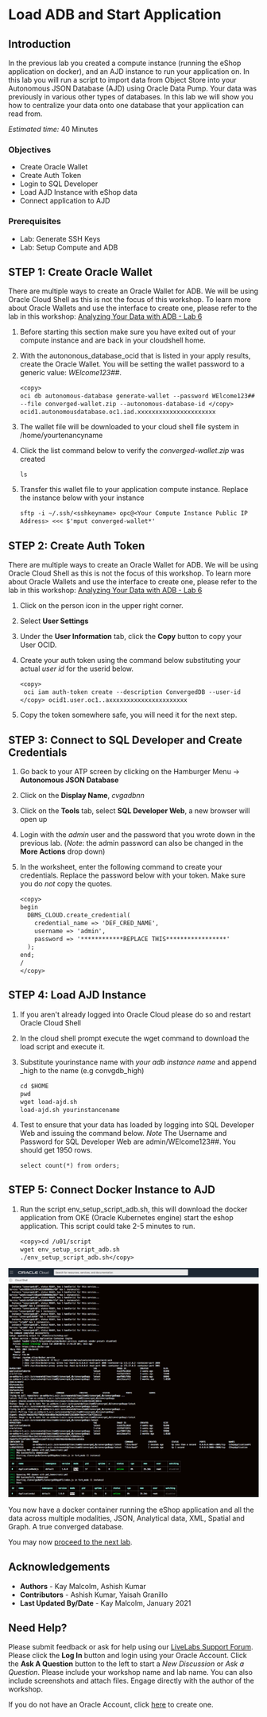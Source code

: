 # Load ADB and Start Application

## Introduction
In the previous lab you created a compute instance (running the eShop application on docker), and an AJD instance to run your application on.  In this lab you will run a script to import data from Object Store into your Autonomous JSON Database (AJD) using Oracle Data Pump.  Your data was previously in various other types of databases.  In this lab we will show you how to centralize your data onto one database that your application can read from.

*Estimated time:* 40 Minutes

### Objectives
- Create Oracle Wallet 
- Create Auth Token
- Login to SQL Developer
- Load AJD Instance with eShop data
- Connect application to AJD

### Prerequisites
- Lab: Generate SSH Keys
- Lab: Setup Compute and ADB

## **STEP 1:** Create Oracle Wallet
There are multiple ways to create an Oracle Wallet for ADB.  We will be using Oracle Cloud Shell as this is not the focus of this workshop.  To learn more about Oracle Wallets and use the interface to create one, please refer to the lab in this workshop: [Analyzing Your Data with ADB - Lab 6](https://apexapps.oracle.com/pls/apex/dbpm/r/livelabs/view-workshop?p180_id=553)

1.  Before starting this section make sure you have exited out of your compute instance and are back in your cloudshell home.  
2.  With the autononous\_database\_ocid that is listed in your apply results, create the Oracle Wallet. You will be setting the wallet password to a generic value:  *WElcome123##*.  
   
      ````
      <copy>
      oci db autonomous-database generate-wallet --password WElcome123## --file converged-wallet.zip --autonomous-database-id </copy> ocid1.autonomousdatabase.oc1.iad.xxxxxxxxxxxxxxxxxxxxxx
      ````
3.  The wallet file will be downloaded to your cloud shell file system in /home/yourtenancyname
4.  Click the list command below to verify the *converged-wallet.zip* was created
   
      ````
      ls
      ````
5.  Transfer this wallet file to your application compute instance.  Replace the instance below with your instance 

    ````
    sftp -i ~/.ssh/<sshkeyname> opc@<Your Compute Instance Public IP Address> <<< $'mput converged-wallet*' 
    ````


## **STEP 2:** Create Auth Token
There are multiple ways to create an Oracle Wallet for ADB.  We will be using Oracle Cloud Shell as this is not the focus of this workshop.  To learn more about Oracle Wallets and use the interface to create one, please refer to the lab in this workshop: [Analyzing Your Data with ADB - Lab 6](https://apexapps.oracle.com/pls/apex/dbpm/r/livelabs/view-workshop?p180_id=553)

1.  Click on the person icon in the upper right corner.
2.  Select **User Settings**
3.  Under the **User Information** tab, click the **Copy** button to copy your User OCID.
4.  Create your auth token using the command below substituting your actual *user id* for the userid below.
   
      ````
      <copy>
       oci iam auth-token create --description ConvergedDB --user-id </copy> ocid1.user.oc1..axxxxxxxxxxxxxxxxxxxxxx
      ````
5.  Copy the token somewhere safe, you will need it for the next step.


## **STEP 3:** Connect to SQL Developer and Create Credentials
1.  Go back to your ATP screen by clicking on the Hamburger Menu -> **Autonomous JSON Database**
2.  Click on the **Display Name**, *cvgadbnn*
3.  Click on the **Tools** tab, select **SQL Developer Web**, a new browser will open up
4.  Login with the *admin* user and the password that you wrote down in the previous lab.  (*Note*: the admin password can also be changed in the **More Actions** drop down)
5.  In the worksheet, enter the following command to create your credentials.  Replace the password below with your token. Make sure you do *not* copy the quotes.
   
    ````
    <copy>
    begin
      DBMS_CLOUD.create_credential(
        credential_name => 'DEF_CRED_NAME',
        username => 'admin',
        password => '************REPLACE THIS*****************'
      );
    end;
    /
    </copy>
    ````

## **STEP 4:**  Load AJD Instance
1. If you aren't already logged into Oracle Cloud please do so and restart Oracle Cloud Shell
2. In the cloud shell prompt execute the wget command to download the load script and execute it.  
3. Substitute yourinstance name with *your adb instance name* and append _high to the name (e.g convgdb_high)
   
      ````
      cd $HOME
      pwd
      wget load-ajd.sh
      load-ajd.sh yourinstancename
      ````
4.  Test to ensure that your data has loaded by logging into SQL Developer Web and issuing the command below. *Note* The Username and Password for SQL Developer Web are admin/WElcome123##. You should get 1950 rows.

      ````
      select count(*) from orders;
      ````


## **STEP 5:**  Connect Docker Instance to AJD

1.  Run the script env\_setup\_script\_adb.sh, this will download the docker application from OKE (Oracle Kubernetes engine) start the eshop application. This script could take 2-5 minutes to run.

      ````
      <copy>cd /u01/script
      wget env_setup_script_adb.sh
      ./env_setup_script_adb.sh</copy>
      ````
   ![](./images/setup-script.png " ")

You now have a docker container running the eShop application and all the data across multiple modalities, JSON, Analytical data, XML, Spatial and Graph.  A true converged database.

You may now [proceed to the next lab](#next).

## Acknowledgements
* **Authors** - Kay Malcolm, Ashish Kumar
* **Contributors** - Ashish Kumar, Yaisah Granillo
* **Last Updated By/Date** - Kay Malcolm, January 2021

## Need Help?
Please submit feedback or ask for help using our [LiveLabs Support Forum](https://community.oracle.com/tech/developers/categories/converged-database). Please click the **Log In** button and login using your Oracle Account. Click the **Ask A Question** button to the left to start a *New Discussion* or *Ask a Question*.  Please include your workshop name and lab name.  You can also include screenshots and attach files.  Engage directly with the author of the workshop.

If you do not have an Oracle Account, click [here](https://profile.oracle.com/myprofile/account/create-account.jspx) to create one.
